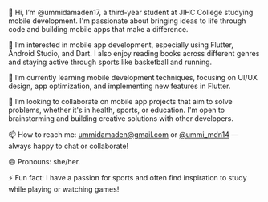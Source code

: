 👋 Hi, I’m @ummidamaden17, a third-year student at JIHC College studying mobile development. I'm passionate about bringing ideas to life through code and building mobile apps that make a difference.

👀 I’m interested in mobile app development, especially using Flutter, Android Studio, and Dart. I also enjoy reading books across different genres and staying active through sports like basketball and running.

🌱 I’m currently learning mobile development techniques, focusing on UI/UX design, app optimization, and implementing new features in Flutter.

💞️ I’m looking to collaborate on mobile app projects that aim to solve problems, whether it's in health, sports, or education. I'm open to brainstorming and building creative solutions with other developers.

📫 How to reach me: [ummidamaden@gmail.com](mailto:ummidamaden@gmail.com) or [@ummi_mdn14](https://t.me/ummi_mdn14) — always happy to chat or collaborate!

😄 Pronouns: she/her.

⚡ Fun fact: I have a passion for sports and often find inspiration to study while playing or watching games!

<!---
ummidamaden17/ummidamaden17 is a ✨ special ✨ repository because its `README.md` (this file) appears on your GitHub profile.
You can click the Preview link to take a look at your changes.
--->
